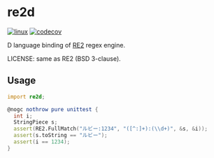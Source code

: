 # re2d

[![linux](https://github.com/ShigekiKarita/re2d/actions/workflows/linux.yml/badge.svg)](https://github.com/ShigekiKarita/re2d/actions/workflows/linux.yml)
[![codecov](https://codecov.io/gh/ShigekiKarita/re2d/branch/master/graph/badge.svg?token=3SFV852DK7)](https://codecov.io/gh/ShigekiKarita/re2d)

D language binding of [RE2](https://github.com/google/re2) regex engine.

LICENSE: same as RE2 (BSD 3-clause).

## Usage

```d
import re2d;

@nogc nothrow pure unittest {
  int i;
  StringPiece s;
  assert(RE2.FullMatch("ルビー:1234", "([^:]+):(\\d+)", &s, &i));
  assert(s.toString == "ルビー");
  assert(i == 1234);
}
```
